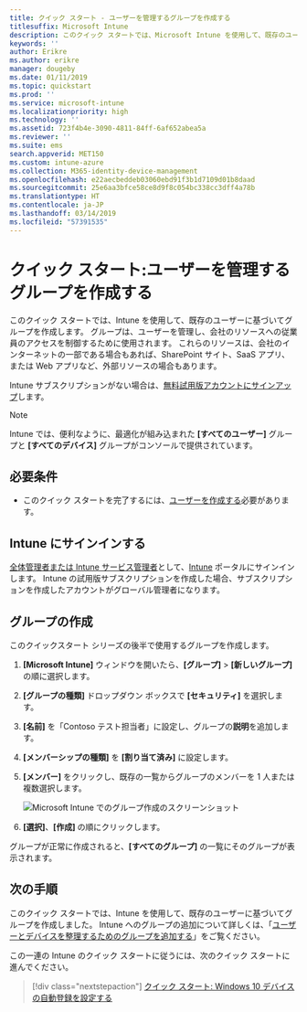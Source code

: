 ```yaml
---
title: クイック スタート - ユーザーを管理するグループを作成する
titlesuffix: Microsoft Intune
description: このクイック スタートでは、Microsoft Intune を使用して、既存のユーザーに基づいてグループを作成します。
keywords: ''
author: Erikre
ms.author: erikre
manager: dougeby
ms.date: 01/11/2019
ms.topic: quickstart
ms.prod: ''
ms.service: microsoft-intune
ms.localizationpriority: high
ms.technology: ''
ms.assetid: 723f4b4e-3090-4811-84ff-6af652abea5a
ms.reviewer: ''
ms.suite: ems
search.appverid: MET150
ms.custom: intune-azure
ms.collection: M365-identity-device-management
ms.openlocfilehash: e22aecbeddeb03060ebd91f3b1d7109d01b8daad
ms.sourcegitcommit: 25e6aa3bfce58ce8d9f8c054bc338cc3dff4a78b
ms.translationtype: HT
ms.contentlocale: ja-JP
ms.lasthandoff: 03/14/2019
ms.locfileid: "57391535"
---
```

# <a name="quickstart-create-a-group-to-manage-users"></a>クイック スタート:ユーザーを管理するグループを作成する

このクイック スタートでは、Intune を使用して、既存のユーザーに基づいてグループを作成します。 グループは、ユーザーを管理し、会社のリソースへの従業員のアクセスを制御するために使用されます。 これらのリソースは、会社のインターネットの一部である場合もあれば、SharePoint サイト、SaaS アプリ、または Web アプリなど、外部リソースの場合もあります。

Intune サブスクリプションがない場合は、[無料試用版アカウントにサインアップ](free-trial-sign-up.md)します。

>[!NOTE]
>Intune では、便利なように、最適化が組み込まれた **[すべてのユーザー]** グループと **[すべてのデバイス]** グループがコンソールで提供されています。

## <a name="prerequisites"></a>必要条件

- このクイック スタートを完了するには、[ユーザーを作成する](quickstart-create-user.md)必要があります。

## <a name="sign-in-to-intune"></a>Intune にサインインする

[全体管理者または Intune サービス管理者](users-add.md#types-of-administrators)として、[Intune](https://aka.ms/intuneportal) ポータルにサインインします。 Intune の試用版サブスクリプションを作成した場合、サブスクリプションを作成したアカウントがグローバル管理者になります。

## <a name="create-a-group"></a>グループの作成

このクイックスタート シリーズの後半で使用するグループを作成します。

1. **[Microsoft Intune]** ウィンドウを開いたら、**[グループ]** >  **[新しいグループ]** の順に選択します。
2. **[グループの種類]** ドロップダウン ボックスで **[セキュリティ]** を選択します。
3. **[名前]** を「Contoso テスト担当者」に設定し、グループの**説明**を追加します。
4. **[メンバーシップの種類]** を **[割り当て済み]** に設定します。 
5. **[メンバー]** をクリックし、既存の一覧からグループのメンバーを 1 人または複数選択します。

    ![Microsoft Intune でのグループ作成のスクリーンショット](./media/quickstart-use-groups-01.png)

6. **[選択]**、**[作成]** の順にクリックします。

グループが正常に作成されると、**[すべてのグループ]** の一覧にそのグループが表示されます。 

## <a name="next-steps"></a>次の手順

このクイック スタートでは、Intune を使用して、既存のユーザーに基づいてグループを作成しました。 Intune へのグループの追加について詳しくは、「[ユーザーとデバイスを整理するためのグループを追加する](groups-add.md)」をご覧ください。

この一連の Intune のクイック スタートに従うには、次のクイック スタートに進んでください。

> [!div class="nextstepaction"]
> [クイック スタート: Windows 10 デバイスの自動登録を設定する](quickstart-setup-auto-enrollment.md)
